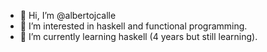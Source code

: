 - 👋 Hi, I’m @albertojcalle
- 👀 I’m interested in haskell and functional programming.
- 🌱 I’m currently learning haskell (4 years but still learning).

